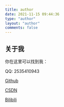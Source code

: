 ```yaml
---
title: author
date: 2021-11-15 09:44:36
type: "author"
layout: "author"
comments: false
---
```


## 关于我

你在这里可以找到我：

QQ: 2535410943

[Github](https://github.com/GHigher12)

[CSDN](https://blog.csdn.net/weixin_51002159?spm=1000.2115.3001.5343)

[Bilibili](https://space.bilibili.com/697921567)
